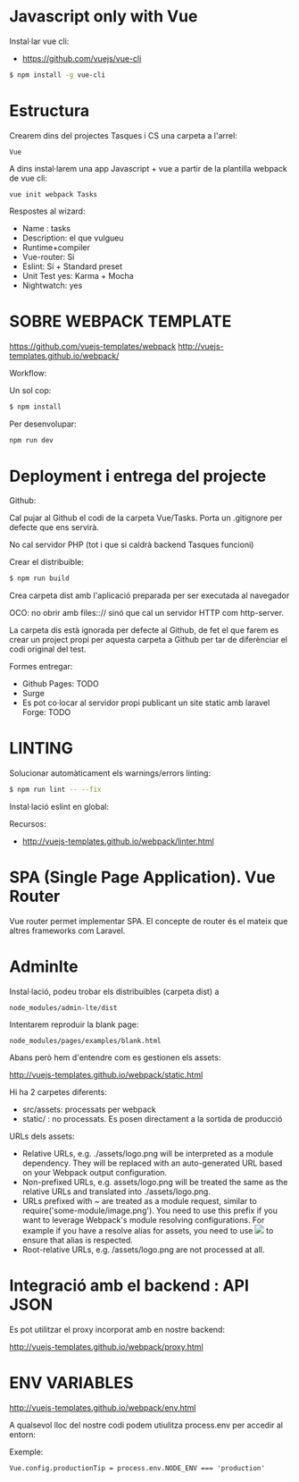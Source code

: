 Javascript only with Vue
========================

Instal·lar vue cli: 

- https://github.com/vuejs/vue-cli

```bash
$ npm install -g vue-cli
```

Estructura
==========

Crearem dins del projectes Tasques i CS una carpeta a l'arrel:

```
Vue
```

A dins instal·larem una app Javascript  + vue a partir de la plantilla webpack de vue cli:

```
vue init webpack Tasks
```

Respostes al wizard:

- Name : tasks
- Description: el que vulgueu
- Runtime+compiler
- Vue-router: Si
- Eslint: Sí + Standard preset
- Unit Test yes: Karma + Mocha
- Nightwatch: yes


SOBRE WEBPACK TEMPLATE
================

 https://github.com/vuejs-templates/webpack
 http://vuejs-templates.github.io/webpack/

Workflow:

Un sol cop:

```bash
$ npm install
```


Per desenvolupar:

```bash
npm run dev
```

Deployment i entrega del projecte
=================================

Github:

Cal pujar al Github el codi de la carpeta Vue/Tasks. Porta un .gitignore per defecte que ens servirà.

No cal servidor PHP (tot i que si caldrà backend Tasques funcioni)

Crear el distribuible:

```bash
$ npm run build
```

Crea carpeta dist amb l'aplicació preparada per ser executada al navegador

OCO: no obrir amb files::// sinó que cal un servidor HTTP com http-server.

La carpeta dis està ignorada per defecte al Github, de fet el que farem es crear un project propi per aquesta carpeta a Github
per tar de diferènciar el codi original del test.

Formes entregar:
- Github Pages: TODO
- Surge
- Es pot co·locar al servidor propi publicant un site static amb laravel Forge: TODO

LINTING
=======

Solucionar automàticament els warnings/errors linting:

```bash
$ npm run lint -- --fix
```

Instal·lació eslint en global:

Recursos:
- http://vuejs-templates.github.io/webpack/linter.html

SPA (Single Page Application). Vue Router
=========================================

Vue router permet implementar SPA. El concepte de router és el mateix que altres frameworks com Laravel.

Adminlte
========

Instal·lació, podeu trobar els distribuibles (carpeta dist) a

```
node_modules/admin-lte/dist
```

Intentarem reproduir la blank page:

```
node_modules/pages/examples/blank.html
```

Abans però hem d'entendre com es gestionen els assets:

 http://vuejs-templates.github.io/webpack/static.html
 
Hi ha 2 carpetes diferents:
- src/assets: processats per webpack
- static/ : no processats. Es posen directament a la sortida de producció

URLs dels assets:
- Relative URLs, e.g. ./assets/logo.png will be interpreted as a module dependency. They will be replaced with an auto-generated URL based on your Webpack output configuration.
- Non-prefixed URLs, e.g. assets/logo.png will be treated the same as the relative URLs and translated into ./assets/logo.png.
- URLs prefixed with ~ are treated as a module request, similar to require('some-module/image.png'). You need to use this prefix if you want to leverage Webpack's module resolving configurations. For example if you have a resolve alias for assets, you need to use <img src="~assets/logo.png"> to ensure that alias is respected.
- Root-relative URLs, e.g. /assets/logo.png are not processed at all.

Integració amb el backend : API JSON
====================================

Es pot utilitzar el proxy incorporat amb en nostre backend:

http://vuejs-templates.github.io/webpack/proxy.html

ENV VARIABLES
==============

http://vuejs-templates.github.io/webpack/env.html

A qualsevol lloc del nostre codi podem utiulitza process.env per accedir al entorn:

Exemple:
```
Vue.config.productionTip = process.env.NODE_ENV === 'production'
```